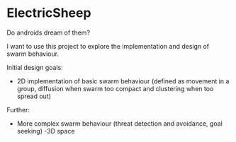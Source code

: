 # ElectricSheep
Do androids dream of them?

I want to use this project to explore the implementation and design of swarm behaviour. 

Initial design goals:
 - 2D implementation of basic swarm behaviour (defined as movement in a group, diffusion when swarm too compact and clustering when too spread out)
 
 
 Further:
 - More complex swarm behaviour (threat detection and avoidance, goal seeking)
 -3D space
